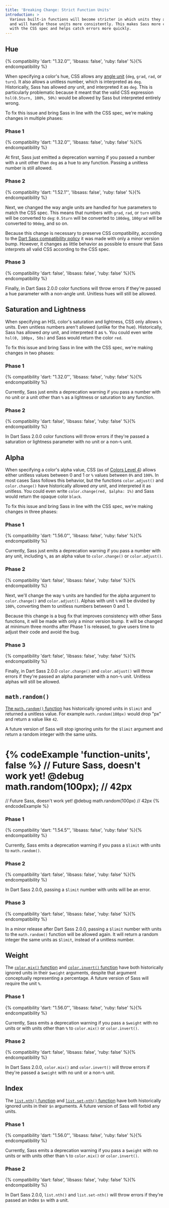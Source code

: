 ```yaml
---
title: 'Breaking Change: Strict Function Units'
introduction: >
  Various built-in functions will become stricter in which units they allow
  and will handle those units more consistently. This makes Sass more compatible
  with the CSS spec and helps catch errors more quickly.
---
```


## Hue

{% compatibility 'dart: "1.32.0"', 'libsass: false', 'ruby: false' %}{% endcompatibility %}

When specifying a color's hue, CSS allows any [angle unit][] (`deg`, `grad`,
`rad`, or `turn`). It also allows a unitless number, which is interpreted as
`deg`. Historically, Sass has allowed *any* unit, and interpreted it as `deg`.
This is particularly problematic because it meant that the valid CSS expression
`hsl(0.5turn, 100%, 50%)` would be allowed by Sass but interpreted entirely
wrong.

[angle unit]: https://drafts.csswg.org/css-values-4/#angles

To fix this issue and bring Sass in line with the CSS spec, we're making changes
in multiple phases:

### Phase 1

{% compatibility 'dart: "1.32.0"', 'libsass: false', 'ruby: false' %}{% endcompatibility %}

At first, Sass just emitted a deprecation warning if you passed a number with a
unit other than `deg` as a hue to any function. Passing a unitless number is
still allowed.

### Phase 2

{% compatibility 'dart: "1.52.1"', 'libsass: false', 'ruby: false' %}{% endcompatibility %}

Next, we changed the way angle units are handled for hue parameters to match the
CSS spec. This means that numbers with `grad`, `rad`, or `turn` units will be
converted to `deg`: `0.5turn` will be converted to `180deg`, `100grad` will be
converted to `90deg`, and so on.

Because this change is necessary to preserve CSS compatibility, according to the
[Dart Sass compatibility policy] it was made with only a minor version bump.
However, it changes as little behavior as possible to ensure that Sass
interprets all valid CSS according to the CSS spec.

[Dart Sass compatibility policy]: https://github.com/sass/dart-sass#compatibility-policy

### Phase 3

{% compatibility 'dart: false', 'libsass: false', 'ruby: false' %}{% endcompatibility %}

Finally, in Dart Sass 2.0.0 color functions will throw errors if they're passed
a hue parameter with a non-angle unit. Unitless hues will still be allowed.

## Saturation and Lightness

When specifying an HSL color's saturation and lightness, CSS only allows `%`
units. Even unitless numbers aren't allowed (unlike for the hue). Historically,
Sass has allowed *any* unit, and interpreted it as `%`. You could even write
`hsl(0, 100px, 50s)` and Sass would return the color `red`.

To fix this issue and bring Sass in line with the CSS spec, we're making changes
in two phases:

### Phase 1

{% compatibility 'dart: "1.32.0"', 'libsass: false', 'ruby: false' %}{% endcompatibility %}

Currently, Sass just emits a deprecation warning if you pass a number with no
unit or a unit other than `%` as a lightness or saturation to any function.

### Phase 2

{% compatibility 'dart: false', 'libsass: false', 'ruby: false' %}{% endcompatibility %}

In Dart Sass 2.0.0 color functions will throw errors if they're passed a
saturation or lightness parameter with no unit or a non-`%` unit.

## Alpha

When specifying a color's alpha value, CSS (as of [Colors Level 4]) allows
either unitless values between 0 and 1 or `%` values between `0%` and `100%`. In
most cases Sass follows this behavior, but the functions `color.adjust()` and
`color.change()` have historically allowed *any* unit, and interpreted it as
unitless. You could even write `color.change(red, $alpha: 1%)` and Sass would
return the opaque color `black`.

[Colors Level 4]: https://www.w3.org/TR/css-color-4/#typedef-alpha-value

To fix this issue and bring Sass in line with the CSS spec, we're making changes
in three phases:

### Phase 1

{% compatibility 'dart: "1.56.0"', 'libsass: false', 'ruby: false' %}{% endcompatibility %}

Currently, Sass just emits a deprecation warning if you pass a number with any
unit, including `%`, as an alpha value to `color.change()` or `color.adjust()`.

### Phase 2

{% compatibility 'dart: false', 'libsass: false', 'ruby: false' %}{% endcompatibility %}

Next, we'll change the way `%` units are handled for the alpha argument to
`color.change()` and `color.adjust()`. Alphas with unit `%` will be divided by
`100%`, converting them to unitless numbers between 0 and 1.

Because this change is a bug fix that improves consistency with other Sass
functions, it will be made with only a minor version bump. It will be changed at
minimum three months after Phase 1 is released, to give users time to adjust
their code and avoid the bug.

[Dart Sass compatibility policy]: https://github.com/sass/dart-sass#compatibility-policy

### Phase 3

{% compatibility 'dart: false', 'libsass: false', 'ruby: false' %}{% endcompatibility %}

Finally, in Dart Sass 2.0.0 `color.change()` and `color.adjust()` will throw
errors if they're passed an alpha parameter with a non-`%` unit. Unitless alphas
will still be allowed.

## `math.random()`

[The `math.random()` function] has historically ignored units in `$limit` and
returned a unitless value. For example `math.random(100px)` would drop "px" and
return a value like `42`.

A future version of Sass will stop ignoring units for the `$limit` argument and
return a random integer with the same units.

[The `math.random()` function]: /documentation/modules/math#random

{% codeExample 'function-units', false %}
  // Future Sass, doesn't work yet!
  @debug math.random(100px); // 42px
  ===
  // Future Sass, doesn't work yet!
  @debug math.random(100px)  // 42px
{% endcodeExample %}

### Phase 1

{% compatibility 'dart: "1.54.5"', 'libsass: false', 'ruby: false' %}{% endcompatibility %}

Currently, Sass emits a deprecation warning if you pass a `$limit` with units to
`math.random()`.

### Phase 2

{% compatibility 'dart: false', 'libsass: false', 'ruby: false' %}{% endcompatibility %}

In Dart Sass 2.0.0, passing a `$limit` number with units will be an error.

### Phase 3

{% compatibility 'dart: false', 'libsass: false', 'ruby: false' %}{% endcompatibility %}

In a minor release after Dart Sass 2.0.0, passing a `$limit` number with units
to the `math.random()` function will be allowed again. It will return a random
integer the same units as `$limit`, instead of a unitless number.

## Weight

The [`color.mix()` function] and [`color.invert()` function] have both
historically ignored units in their `$weight` arguments, despite that argument
conceptually representing a percentage. A future version of Sass will require
the unit `%`.

[`color.mix()` function]: /documentation/modules/color#mix
[`color.invert()` function]: /documentation/modules/color#invert

### Phase 1

{% compatibility 'dart: "1.56.0"', 'libsass: false', 'ruby: false' %}{% endcompatibility %}

Currently, Sass emits a deprecation warning if you pass a `$weight` with no
units or with units other than `%` to `color.mix()` or `color.invert()`.

### Phase 2

{% compatibility 'dart: false', 'libsass: false', 'ruby: false' %}{% endcompatibility %}

In Dart Sass 2.0.0, `color.mix()` and `color.invert()` will throw errors if
they're passed a `$weight` with no unit or a non-`%` unit.

## Index

The [`list.nth()` function] and [`list.set-nth()` function] have both
historically ignored units in their `$n` arguments. A future version of Sass
will forbid any units.

[`list.nth()` function]: /documentation/modules/list#nth
[`list.set-nth()` function]: /documentation/modules/list#set-nth

### Phase 1

{% compatibility 'dart: "1.56.0"', 'libsass: false', 'ruby: false' %}{% endcompatibility %}

Currently, Sass emits a deprecation warning if you pass a `$weight` with no
units or with units other than `%` to `color.mix()` or `color.invert()`.

### Phase 2

{% compatibility 'dart: false', 'libsass: false', 'ruby: false' %}{% endcompatibility %}

In Dart Sass 2.0.0, `list.nth()` and `list.set-nth()` will throw errors if
they're passed an index `$n` with a unit.
